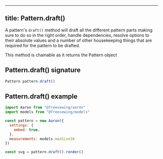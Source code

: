 ***

## title: Pattern.draft()

A pattern's `draft()` method will draft all the different pattern parts
making sure to do so in the right order, handle dependencies, resolve
options to their absolute values and a number of other housekeeping things
that are required for the pattern to be drafted.

<Note>This method is chainable as it returns the Pattern object</Note>

## Pattern.draft() signature

```js
Pattern pattern.draft()
```

## Pattern.draft() example

```js
import Aaron from "@freesewing/aaron"
import models from "@freesewing/models"

const pattern = new Aaron({
  settings: {
    embed: true,
  },
  measurements: models.manSize38
})

const svg = pattern.draft().render()
```

